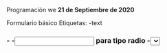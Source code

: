 Programación we
**21 de Septiembre de 2020**

Formulario básico
Etiquetas: 
-text <h3>
-<label>
-<input> para tipo radio
-<select> para seleccionar opciones


**






